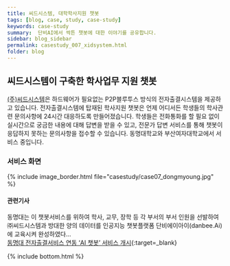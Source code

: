 ```yaml
---
title: 씨드시스템, 대학학사지원 챗봇
tags: [blog, case, study, case-study]
keywords: case-study
summary:  단비AI에서 싹튼 챗봇에 대한 이야기를 공유합니다.
sidebar: blog_sidebar
permalink: casestudy_007_xidsystem.html
folder: blog
---
```



## 씨드시스템이 구축한 학사업무 지원 챗봇
<a href="http://xidsys.co.kr/xe/index.php" title="(주)씨드시스템 홈페이지 바로가기">(주)씨드시스템</a>은 하드웨어가 필요없는 P2P블루투스 방식의 전자출결시스템을 제공하고 있습니다. 전자출결시스템에 탑재된 학사지원 챗봇은 언제 어디서든 학생들의 학사관련 문의사항에 24시간 대응하도록 만들어졌습니다.
학생들은 전화통화를 할 필요 없이 실시간으로 궁금한 내용에 대해 답변을 받을 수 있고, 전문가 답변 서비스를 통해 챗봇이 응답하지 못하는 문의사항을 접수할 수 있습니다. 동명대학교와 부산여자대학교에서 서비스 중입니다.


### 서비스 화면
{% include image_border.html file="casestudy/case07_dongmyoung.jpg" %}

#### 관련기사 
동명대는 이 챗봇서비스를 위하여 학사, 교무, 장학 등 각 부서의 부서 인원을 선발하여 ㈜씨드시스템과 방대한 양의 데이터를 인공지능 챗봇플랫폼 단비에이아이(danbee.Ai)에 교육시켜 완성하였다... <br>
[동명대 전자출결서비스 연동 ‘AI 챗봇’ 서비스 개시](http://www.kookje.co.kr/news2011/asp/newsbody.asp?code=0300&key=20181120.99099008856){:target=_blank}




{% include bottom.html %}